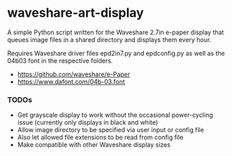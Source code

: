 # waveshare-art-display

A simple Python script written for the Waveshare 2.7in e-paper display that queues image files in a shared directory and displays them every hour.

Requires Waveshare driver files epd2in7.py and epdconfig.py as well as the 04b03 font in the respective folders.
- https://github.com/waveshare/e-Paper
- https://www.dafont.com/04b-03.font

### TODOs

- Get grayscale display to work without the occasional power-cycling issue (currently only displays in black and white)
- Allow image directory to be specified via user input or config file
- Also let allowed file extensions to be read from config file
- Make compatible with other Waveshare display sizes